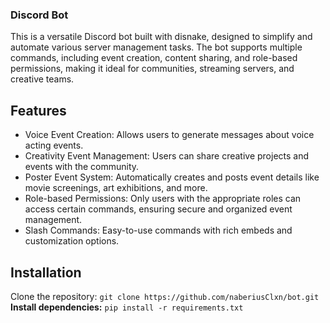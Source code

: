 ### Discord Bot
This is a versatile Discord bot built with disnake, designed to simplify and automate various server management tasks. The bot supports multiple commands, including event creation, content sharing, and role-based permissions, making it ideal for communities, streaming servers, and creative teams.

## Features
- Voice Event Creation: Allows users to generate messages about voice acting events.
- Creativity Event Management: Users can share creative projects and events with the community.
- Poster Event System: Automatically creates and posts event details like movie screenings, art exhibitions, and more.
- Role-based Permissions: Only users with the appropriate roles can access certain commands, ensuring secure and organized event management.
- Slash Commands: Easy-to-use commands with rich embeds and customization options.

## Installation
Clone the repository:
```git clone https://github.com/naberiusClxn/bot.git```
**Install dependencies:**
```pip install -r requirements.txt```
